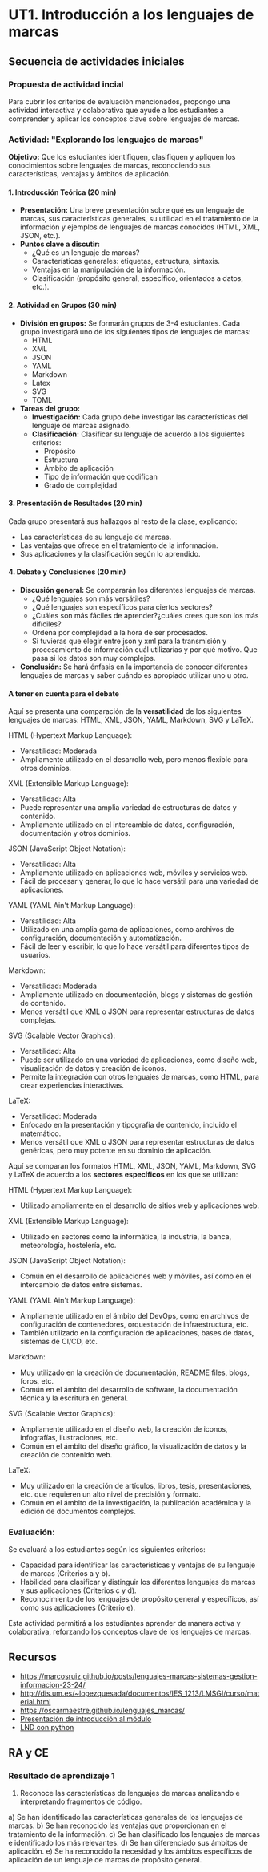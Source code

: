 # UT1. Introducción a los lenguajes de marcas

## Secuencia de actividades iniciales

### Propuesta de actividad incial

Para cubrir los criterios de evaluación mencionados, propongo una actividad interactiva y colaborativa que ayude a los estudiantes a comprender y aplicar los conceptos clave sobre lenguajes de marcas.

### Actividad: "Explorando los lenguajes de marcas"

**Objetivo:** 
Que los estudiantes identifiquen, clasifiquen y apliquen los conocimientos sobre lenguajes de marcas, reconociendo sus características, ventajas y ámbitos de aplicación.

#### 1. Introducción Teórica (20 min)
- **Presentación:** Una breve presentación sobre qué es un lenguaje de marcas, sus características generales, su utilidad en el tratamiento de la información y ejemplos de lenguajes de marcas conocidos (HTML, XML, JSON, etc.).
- **Puntos clave a discutir:**
  - ¿Qué es un lenguaje de marcas?
  - Características generales: etiquetas, estructura, sintaxis.
  - Ventajas en la manipulación de la información.
  - Clasificación (propósito general, específico, orientados a datos, etc.).

#### 2. Actividad en Grupos (30 min)
- **División en grupos:** Se formarán grupos de 3-4 estudiantes. Cada grupo investigará uno de los siguientes tipos de lenguajes de marcas:
  - HTML
  - XML
  - JSON
  - YAML
  - Markdown
  - Latex
  - SVG
  - TOML
- **Tareas del grupo:**
  - **Investigación:** Cada grupo debe investigar las características del lenguaje de marcas asignado. 
  - **Clasificación:** Clasificar su lenguaje de acuerdo a los siguientes criterios:
      - Propósito
      - Estructura
      - Ámbito de aplicación
      - Tipo de información que codifican
      - Grado de complejidad

#### 3. Presentación de Resultados (20 min)
Cada grupo presentará sus hallazgos al resto de la clase, explicando:
- Las características de su lenguaje de marcas.
- Las ventajas que ofrece en el tratamiento de la información.
- Sus aplicaciones y la clasificación según lo aprendido.

#### 4. Debate y Conclusiones (20 min)
- **Discusión general:** Se compararán los diferentes lenguajes de marcas. 
  - ¿Qué lenguajes son más versátiles?
  - ¿Qué lenguajes son específicos para ciertos sectores?
  - ¿Cuáles son más fáciles de aprender?¿cuáles crees que son los más difíciles?
  - Ordena por complejidad a la hora de ser procesados.
  - Si tuvieras que elegir entre json y xml para la transmisión y procesamiento de información cuál utilizarías y por qué motivo. Que pasa si los datos son muy complejos.
- **Conclusión:** Se hará énfasis en la importancia de conocer diferentes lenguajes de marcas y saber cuándo es apropiado utilizar uno u otro.

#### A tener en cuenta para el debate

Aquí se presenta una comparación de la **versatilidad** de los siguientes lenguajes de marcas: HTML, XML, JSON, YAML, Markdown, SVG y LaTeX.

HTML (Hypertext Markup Language):
- Versatilidad: Moderada
- Ampliamente utilizado en el desarrollo web, pero menos flexible para otros dominios.

XML (Extensible Markup Language):
- Versatilidad: Alta
- Puede representar una amplia variedad de estructuras de datos y contenido.
- Ampliamente utilizado en el intercambio de datos, configuración, documentación y otros dominios.

JSON (JavaScript Object Notation):
- Versatilidad: Alta
- Ampliamente utilizado en aplicaciones web, móviles y servicios web.
- Fácil de procesar y generar, lo que lo hace versátil para una variedad de aplicaciones.

YAML (YAML Ain't Markup Language):
- Versatilidad: Alta
- Utilizado en una amplia gama de aplicaciones, como archivos de configuración, documentación y automatización.
- Fácil de leer y escribir, lo que lo hace versátil para diferentes tipos de usuarios.

Markdown:
- Versatilidad: Moderada
- Ampliamente utilizado en documentación, blogs y sistemas de gestión de contenido.
- Menos versátil que XML o JSON para representar estructuras de datos complejas.

SVG (Scalable Vector Graphics):
- Versatilidad: Alta
- Puede ser utilizado en una variedad de aplicaciones, como diseño web, visualización de datos y creación de iconos.
- Permite la integración con otros lenguajes de marcas, como HTML, para crear experiencias interactivas.

LaTeX:
- Versatilidad: Moderada
- Enfocado en la presentación y tipografía de contenido, incluido el matemático.
- Menos versátil que XML o JSON para representar estructuras de datos genéricas, pero muy potente en su dominio de aplicación.

Aquí se comparan los formatos HTML, XML, JSON, YAML, Markdown, SVG y LaTeX de acuerdo a los **sectores específicos** en los que se utilizan:

HTML (Hypertext Markup Language):

- Utilizado ampliamente en el desarrollo de sitios web y aplicaciones web.

XML (Extensible Markup Language):

- Utilizado en sectores como la informática, la industria, la banca, meteorología, hostelería, etc.

JSON (JavaScript Object Notation):

- Común en el desarrollo de aplicaciones web y móviles, así como en el intercambio de datos entre sistemas.

YAML (YAML Ain't Markup Language):

- Ampliamente utilizado en el ámbito del DevOps, como en archivos de configuración de contenedores, orquestación de infraestructura, etc.
- También utilizado en la configuración de aplicaciones, bases de datos, sistemas de CI/CD, etc.

Markdown:

- Muy utilizado en la creación de documentación, README files, blogs, foros, etc.
- Común en el ámbito del desarrollo de software, la documentación técnica y la escritura en general.

SVG (Scalable Vector Graphics):

- Ampliamente utilizado en el diseño web, la creación de iconos, infografías, ilustraciones, etc.
- Común en el ámbito del diseño gráfico, la visualización de datos y la creación de contenido web.

LaTeX:

- Muy utilizado en la creación de artículos, libros, tesis, presentaciones, etc. que requieren un alto nivel de precisión y formato.
- Común en el ámbito de la investigación, la publicación académica y la edición de documentos complejos.

### Evaluación:
Se evaluará a los estudiantes según los siguientes criterios:
- Capacidad para identificar las características y ventajas de su lenguaje de marcas (Criterios a y b).
- Habilidad para clasificar y distinguir los diferentes lenguajes de marcas y sus aplicaciones (Criterios c y d).
- Reconocimiento de los lenguajes de propósito general y específicos, así como sus aplicaciones (Criterio e).

Esta actividad permitirá a los estudiantes aprender de manera activa y colaborativa, reforzando los conceptos clave de los lenguajes de marcas.

## Recursos

* <https://marcosruiz.github.io/posts/lenguajes-marcas-sistemas-gestion-informacion-23-24/>
* <http://dis.um.es/~lopezquesada/documentos/IES_1213/LMSGI/curso/material.html>
* <https://oscarmaestre.github.io/lenguajes_marcas/>
* [Presentación de introducción al módulo](http://dis.um.es/~lopezquesada/documentos/IES_1213/LMSGI/curso/UT1/UT1.pdf)
* [LND con python](https://fp.josedomingo.org/lmgs/)

## RA y CE

### Resultado de aprendizaje 1

1. Reconoce las características de lenguajes de marcas analizando e interpretando fragmentos de código.

a) Se han identificado las características generales de los lenguajes de marcas.
b) Se han reconocido las ventajas que proporcionan en el tratamiento de la
información.
c) Se han clasificado los lenguajes de marcas e identificado los más relevantes.
d) Se han diferenciado sus ámbitos de aplicación.
e) Se ha reconocido la necesidad y los ámbitos específicos de aplicación de un
lenguaje de marcas de propósito general.
